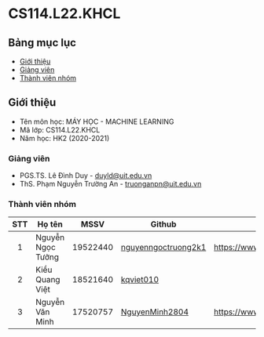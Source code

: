 # CS114.L22.KHCL
## Bảng mục lục
* [Giới thiệu](#giới-thiệu)
* [Giảng viên](#giảng-viên)
* [Thành viên nhóm](#thành-viên-nhóm)

## Giới thiệu
* Tên môn học: MÁY HỌC - MACHINE LEARNING
* Mã lớp: CS114.L22.KHCL
* Năm học: HK2 (2020-2021)

### Giảng viên
* PGS.TS. Lê Đình Duy - duyld@uit.edu.vn
* ThS. Phạm Nguyễn Trường An - truonganpn@uit.edu.vn

### Thành viên nhóm

| STT | Họ tên | MSSV | Github | Facebook |
| :---: | --- | --- | --- | --- |
| 1 | Nguyễn Ngọc Tưởng | 19522440 |[nguyenngoctruong2k1](https://github.com/nguyenngoctruong2k1) |https://www.facebook.com/nguyenngoctruong2k1  |
| 2 | Kiều Quang Việt | 18521640 |[kqviet010](https://github.com/kqviet010) |  |
| 3 | Nguyễn Văn Minh | 17520757 | [NguyenMinh2804](https://github.com/NguyenMinh2804) | https://www.facebook.com/ngaosuong.nguyen/ |
